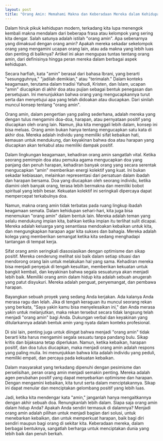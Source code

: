 ```yaml
---
layout: post
title: "Orang Amin: Memahami Makna dan Keberadaan Mereka dalam Kehidupan"
---
```


Dalam hiruk pikuk kehidupan modern, terkadang kita lupa menengok kembali makna mendalam dari beberapa frasa atau kelompok yang sering kita dengar. Salah satunya adalah istilah "orang amin". Apa sebenarnya yang dimaksud dengan orang amin? Apakah mereka sekadar sekelompok orang yang mengamini ucapan orang lain, atau ada makna yang lebih luas dan penting di baliknya? Artikel ini akan mengupas tuntas tentang orang amin, dari definisinya hingga peran mereka dalam berbagai aspek kehidupan.

Secara harfiah, kata "amin" berasal dari bahasa Ibrani, yang berarti "sesungguhnya," "jadilah demikian," atau "terimalah." Dalam konteks keagamaan, terutama dalam tradisi Yahudi, Kristen, dan Islam, ucapan "amin" diucapkan di akhir doa atau pujian sebagai bentuk penegasan dan persetujuan. Ini menunjukkan bahwa orang yang mengucapkannya turut serta dan menyetujui apa yang telah didoakan atau diucapkan. Dari sinilah muncul konsep tentang "orang amin".

Orang amin, dalam pengertian yang paling sederhana, adalah mereka yang dengan tulus mengamini doa-doa, harapan, atau pernyataan positif yang diucapkan oleh orang lain. Namun, jika kita menggali lebih dalam, konsep ini bisa meluas. Orang amin bukan hanya tentang mengucapkan satu kata di akhir doa. Mereka adalah individu yang memiliki sifat kebaikan hati, kemauan untuk mendukung, dan keyakinan bahwa doa atau harapan yang diucapkan akan terkabul atau memiliki dampak positif.

Dalam lingkungan keagamaan, kehadiran orang amin sangatlah vital. Ketika seorang pemimpin doa atau pemuka agama mengucapkan doa yang panjang dan penuh harapan, kehadiran banyak orang yang secara serentak mengucapkan "amin" memberikan energi kolektif yang kuat. Ini bukan sekadar kebiasaan, melainkan representasi dari persatuan dalam ibadah dan harapan bersama. Doa yang diucapkan oleh seorang individu, ketika diamini oleh banyak orang, terasa lebih bermakna dan memiliki bobot spiritual yang lebih besar. Kekuatan kolektif ini seringkali dipercaya dapat mempercepat terkabulnya doa.

Namun, makna orang amin tidak terbatas pada ruang lingkup ibadah keagamaan semata. Dalam kehidupan sehari-hari, kita juga bisa menemukan "orang amin" dalam bentuk lain. Mereka adalah teman yang selalu mendukung impian kita, bahkan ketika impian itu terlihat sulit dicapai. Mereka adalah keluarga yang senantiasa mendoakan kebaikan untuk kita, dan mengungkapkan harapan agar kita sukses dan bahagia. Mereka adalah kolega yang memberikan semangat ketika kita sedang menghadapi tantangan di tempat kerja.

Sifat orang amin seringkali diasosiasikan dengan optimisme dan sikap positif. Mereka cenderung melihat sisi baik dalam setiap situasi dan mendorong orang lain untuk melakukan hal yang sama. Kehadiran mereka bisa menjadi penyejuk di tengah kesulitan, memberikan kekuatan untuk bangkit kembali, dan keyakinan bahwa segala sesuatunya akan menjadi lebih baik. Memiliki orang amin dalam hidup kita adalah sebuah anugerah yang patut disyukuri. Mereka adalah penguat, penyemangat, dan pembawa harapan.

Bayangkan sebuah proyek yang sedang Anda kerjakan. Ada kalanya Anda merasa ragu dan lelah. Jika di tengah keraguan itu muncul seorang rekan yang berkata, "Saya yakin kamu bisa menyelesaikan ini," dan Anda merasa yakin untuk melanjutkan, maka rekan tersebut secara tidak langsung telah menjadi "orang amin" bagi Anda. Dukungan verbal dan keyakinan yang ditularkannya adalah bentuk amin yang nyata dalam konteks profesional.

Di sisi lain, penting juga untuk diingat bahwa menjadi "orang amin" tidak berarti kita harus mengamini segala sesuatu tanpa pandang bulu. Sikap kritis dan bijaksana tetap diperlukan. Namun, ketika kebaikan, harapan positif, dan doa tulus diucapkan, maka menjadi orang amin adalah respons yang paling mulia. Ini menunjukkan bahwa kita adalah individu yang peduli, memiliki empati, dan percaya pada kekuatan kebaikan.

Dalam masyarakat yang terkadang dipenuhi dengan pesimisme dan perselisihan, peran orang amin menjadi semakin penting. Mereka adalah agen perubahan positif yang dapat menyebarkan optimisme dan harapan. Dengan mengamini kebaikan, kita turut serta dalam menciptakannya. Sikap ini dapat menular dan menciptakan gelombang positif yang lebih luas.

Jadi, ketika kita mendengar kata "amin," janganlah hanya mengaitkannya dengan akhir sebuah doa. Renungkanlah lebih dalam. Siapa saja orang amin dalam hidup Anda? Apakah Anda sendiri termasuk di dalamnya? Menjadi orang amin adalah pilihan untuk menjadi bagian dari solusi, untuk menebarkan kebaikan, dan untuk memperkuat harapan, baik bagi diri sendiri maupun bagi orang di sekitar kita. Keberadaan mereka, dalam berbagai bentuknya, sangatlah berharga untuk menciptakan dunia yang lebih baik dan penuh berkah.
